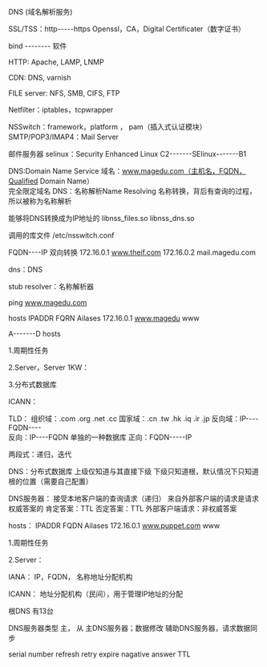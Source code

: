 DNS (域名解析服务)

SSL/TSS：http-----https      Openssl，CA，Digital Certificater（数字证书）

bind    --------  软件

HTTP: Apache, LAMP, LNMP 

CDN: DNS, varnish

FILE server: NFS, SMB, CIFS, FTP

Netfilter：iptables，tcpwrapper

NSSwitch：framework，platform ， pam（插入式认证模块）
SMTP/POP3/IMAP4：Mail Server

邮件服务器
selinux：Security  Enhanced  Linux
C2-------SElinux-------B1




DNS:Domain Name Service
域名：www.magedu.com（主机名，FQDN，Qualified Domain Name）        
完全限定域名
DNS：名称解析Name Resolving
名称转换，背后有查询的过程，所以被称为名称解析


能够将DNS转换成为IP地址的
libnss_files.so
libnss_dns.so


调用的库文件
/etc/nsswitch.conf               

FQDN----IP          双向转换
172.16.0.1          www.theif.com
172.16.0.2          mail.magedu.com


dns：DNS

stub resolver：名称解析器

ping www.magedu.com



hosts
IPADDR          FQRN           Ailases
172.16.0.1     www.magedu   www

A-------D
hosts

1.周期性任务

2.Server，Server 
1KW：

3.分布式数据库

ICANN：





TLD：
组织域：.com .org .net .cc
国家域：.cn   .tw   .hk  .iq   .ir   .jp
反向域：IP----FQDN----       
反向：IP----FQDN           单独的一种数据库
正向：FQDN-----IP


两段式：递归，迭代

DNS：分布式数据库
上级仅知道与其直接下级
下级只知道根，默认情况下只知道根的位置（需要自己配置）


DNS服务器：
接受本地客户端的查询请求（递归）
来自外部客户端的请求是请求权威答案的
肯定答案：TTL
否定答案：TTL
外部客户端请求：非权威答案


hosts：
IPADDR          FQDN                        Ailases
172.16.0.1     www.puppet.com       www


1.周期性任务

2.Server：


IANA： IP，FQDN，          名称地址分配机构

ICANN： 地址分配机构（民间），用于管理IP地址的分配





根DNS    有13台


DNS服务器类型
主，  从
主DNS服务器；数据修改
辅助DNS服务器，请求数据同步

serial number
refresh
retry
expire
nagative answer TTL
